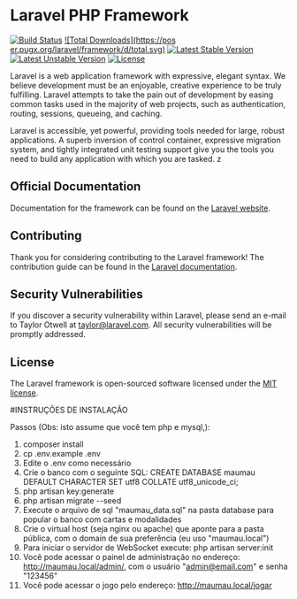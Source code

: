 # Laravel PHP Framework

[![Build Status](https://travis-ci.org/laravel/framework.svg)](https://travis-ci.org/laravel/framework)
[![Total Downloads](https://pos er.pugx.org/laravel/framework/d/total.svg)](https://packagist.org/packages/laravel/framework)
[![Latest Stable Version](https://poser.pugx.org/laravel/framework/v/stable.svg)](https://packagist.org/packages/laravel/framework)
[![Latest Unstable Version](https://poser.pugx.org/laravel/framework/v/unstable.svg)](https://packagist.org/packages/laravel/framework)
[![License](https://poser.pugx.org/laravel/framework/license.svg)](https://packagist.org/packages/laravel/framework)

Laravel is a web application framework with expressive, elegant syntax. We believe development must be an enjoyable, creative experience to be truly fulfilling. Laravel attempts to take the pain out of development by easing common tasks used in the majority of web projects, such as authentication, routing, sessions, queueing, and caching.

Laravel is accessible, yet powerful, providing tools needed for large, robust applications. A superb inversion of control container, expressive migration system, and tightly integrated unit testing support give you the tools you need to build any application with which you are tasked.
z
## Official Documentation

Documentation for the framework can be found on the [Laravel website](http://laravel.com/docs).

## Contributing

Thank you for considering contributing to the Laravel framework! The contribution guide can be found in the [Laravel documentation](http://laravel.com/docs/contributions).

## Security Vulnerabilities

If you discover a security vulnerability within Laravel, please send an e-mail to Taylor Otwell at taylor@laravel.com. All security vulnerabilities will be promptly addressed.

## License

The Laravel framework is open-sourced software licensed under the [MIT license](http://opensource.org/licenses/MIT).

#INSTRUÇÕES DE INSTALAÇÃO

Passos (Obs: isto assume que você tem php e mysql,):
1. composer install
2. cp .env.example .env
3. Edite o .env como necessário
4. Crie o banco com o seguinte SQL: CREATE DATABASE maumau DEFAULT CHARACTER SET utf8 COLLATE utf8_unicode_ci;
5. php artisan key:generate
6. php artisan migrate --seed
7. Execute o arquivo de sql "maumau_data.sql" na pasta database para popular o banco com cartas e modalidades
8. Crie o virtual host (seja nginx ou apache) que aponte para a pasta pública, com o domain de sua preferência (eu uso "maumau.local")
9. Para iniciar o servidor de WebSocket execute: php artisan server:init
10. Você pode acessar o painel de administração no endereço: http://maumau.local/admin/, com o usuário "admin@email.com" e senha "123456"
11. Você pode acessar o jogo pelo endereço: http://maumau.local/jogar